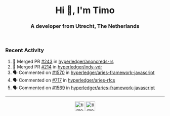 <h1 align="center">Hi 👋, I'm Timo</h1>
<h3 align="center">A developer from Utrecht, The Netherlands</h3>
<br/>
<!-- https://github.com/rahuldkjain/github-profile-readme-generator --!>

<!--  <p align="left"><img src="https://github-readme-stats.vercel.app/api?username=timoglastra&show_icons=true&count_private=true&" alt="timoglastra" /></p> --!>

<!--
Github language stats
<p align="left"><img src="https://github-readme-stats.vercel.app/api/top-langs/?username=timoglastra&layout=compact" alt="timoglastra" /><p>
-->

<!-- Codestats language stats -->
<!-- <p align="left"><img src="https://codestats-readme.vercel.app/api/top-langs/?username=timoglastra&layout=compact&language_count=12" alt="timoglastra" /><p>    --!>
  
<h3>Recent Activity</h3>

<!--START_SECTION:activity-->
1. 🎉 Merged PR [#243](https://github.com/hyperledger/anoncreds-rs/pull/243) in [hyperledger/anoncreds-rs](https://github.com/hyperledger/anoncreds-rs)
2. 🎉 Merged PR [#214](https://github.com/hyperledger/indy-vdr/pull/214) in [hyperledger/indy-vdr](https://github.com/hyperledger/indy-vdr)
3. 🗣 Commented on [#1570](https://github.com/hyperledger/aries-framework-javascript/issues/1570#issuecomment-1708229290) in [hyperledger/aries-framework-javascript](https://github.com/hyperledger/aries-framework-javascript)
4. 🗣 Commented on [#717](https://github.com/hyperledger/aries-rfcs/issues/717#issuecomment-1707885612) in [hyperledger/aries-rfcs](https://github.com/hyperledger/aries-rfcs)
5. 🗣 Commented on [#1569](https://github.com/hyperledger/aries-framework-javascript/issues/1569#issuecomment-1706810397) in [hyperledger/aries-framework-javascript](https://github.com/hyperledger/aries-framework-javascript)
<!--END_SECTION:activity-->

---

<p align="center">
<a href="https://twitter.com/timoglastra" target="blank"><img align="center" src="https://cdn.jsdelivr.net/npm/simple-icons@3.0.1/icons/twitter.svg" alt="timoglastra" height="30" width="30" /></a>
<a href="https://linkedin.com/in/timoglastra" target="blank"><img align="center" src="https://cdn.jsdelivr.net/npm/simple-icons@3.0.1/icons/linkedin.svg" alt="timoglastra" height="30" width="30" /></a>
</p>



